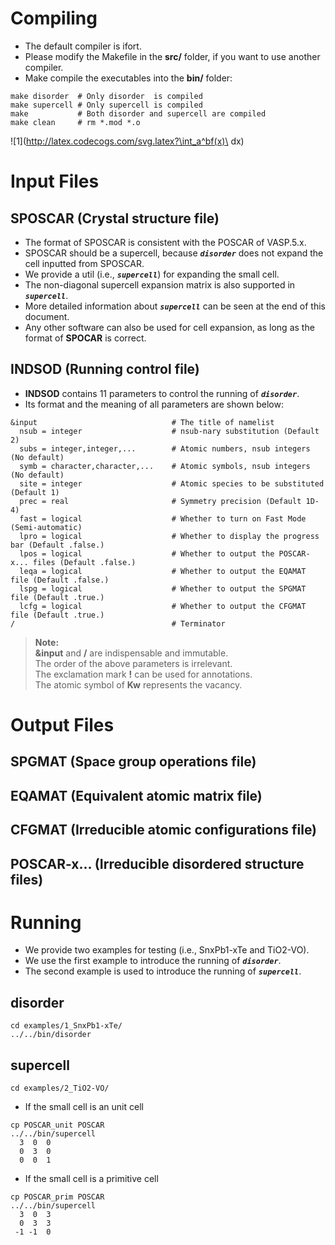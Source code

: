 # Compiling
- The default compiler is ifort.
- Please modify the Makefile in the **src/** folder, if you want to use another compiler.
- Make compile the executables into the **bin/** folder:
```
make disorder  # Only disorder  is compiled
make supercell # Only supercell is compiled
make           # Both disorder and supercell are compiled
make clean     # rm *.mod *.o
```
![1](http://latex.codecogs.com/svg.latex?\int_a^bf(x)\ dx)

# Input Files

## SPOSCAR (Crystal structure file)
- The format of SPOSCAR is consistent with the POSCAR of VASP.5.x.
- SPOSCAR should be a supercell, because ***`disorder`*** does not expand the cell inputted from SPOSCAR.
- We provide a util (i.e., ***`supercell`***) for expanding the small cell.
- The non-diagonal supercell expansion matrix is also supported in ***`supercell`***.
- More detailed information about ***`supercell`*** can be seen at the end of this document.
- Any other software can also be used for cell expansion, as long as the format of **SPOCAR** is correct.


## INDSOD (Running control file)
- **INDSOD** contains 11 parameters to control the running of ***`disorder`***.
- Its format and the meaning of all parameters are shown below:

```
&input                              # The title of namelist
  nsub = integer                    # nsub-nary substitution (Default 2)
  subs = integer,integer,...        # Atomic numbers, nsub integers (No default)
  symb = character,character,...    # Atomic symbols, nsub integers (No default)
  site = integer                    # Atomic species to be substituted (Default 1)
  prec = real                       # Symmetry precision (Default 1D-4)
  fast = logical                    # Whether to turn on Fast Mode (Semi-automatic)
  lpro = logical                    # Whether to display the progress bar (Default .false.)
  lpos = logical                    # Whether to output the POSCAR-x... files (Default .false.)
  leqa = logical                    # Whether to output the EQAMAT file (Default .false.)
  lspg = logical                    # Whether to output the SPGMAT file (Default .true.)
  lcfg = logical                    # Whether to output the CFGMAT file (Default .true.)
/                                   # Terminator
```
>**Note:**  
**&input** and **/** are indispensable and immutable.  
The order of the above parameters is irrelevant.  
The exclamation mark **!** can be used for annotations.  
The atomic symbol of **Kw** represents the vacancy.



# Output Files

## SPGMAT (Space group operations file)
## EQAMAT (Equivalent atomic matrix file)
## CFGMAT (Irreducible atomic configurations file)
## POSCAR-x... (Irreducible disordered structure files)



# Running
- We provide two examples for testing (i.e., SnxPb1-xTe and TiO2-VO).
- We use the first example to introduce the running of ***`disorder`***.
- The second example is used to introduce the running of ***`supercell`***.

## disorder

```
cd examples/1_SnxPb1-xTe/
../../bin/disorder
```

## supercell

```
cd examples/2_TiO2-VO/
```

- If the small cell is an unit cell

```
cp POSCAR_unit POSCAR
../../bin/supercell
  3  0  0
  0  3  0
  0  0  1
```
- If the small cell is a primitive cell

```
cp POSCAR_prim POSCAR
../../bin/supercell
  3  0  3
  0  3  3
 -1 -1  0
```

